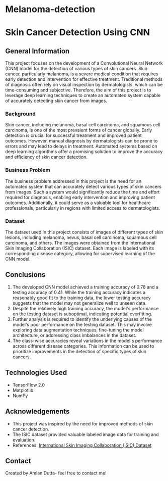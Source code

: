 # Melanoma-detection
# Skin Cancer Detection Using CNN

## General Information
This project focuses on the development of a Convolutional Neural Network (CNN) model for the detection of various types of skin cancers. Skin cancer, particularly melanoma, is a severe medical condition that requires early detection and intervention for effective treatment. Traditional methods of diagnosis often rely on visual inspection by dermatologists, which can be time-consuming and subjective. Therefore, the aim of this project is to leverage deep learning techniques to create an automated system capable of accurately detecting skin cancer from images.

### Background
Skin cancer, including melanoma, basal cell carcinoma, and squamous cell carcinoma, is one of the most prevalent forms of cancer globally. Early detection is crucial for successful treatment and improved patient outcomes. However, manual diagnosis by dermatologists can be prone to errors and may lead to delays in treatment. Automated systems based on deep learning algorithms offer a promising solution to improve the accuracy and efficiency of skin cancer detection.

### Business Problem
The business problem addressed in this project is the need for an automated system that can accurately detect various types of skin cancers from images. Such a system would significantly reduce the time and effort required for diagnosis, enabling early intervention and improving patient outcomes. Additionally, it could serve as a valuable tool for healthcare professionals, particularly in regions with limited access to dermatologists.

### Dataset
The dataset used in this project consists of images of different types of skin lesions, including melanoma, nevus, basal cell carcinoma, squamous cell carcinoma, and others. The images were obtained from the International Skin Imaging Collaboration (ISIC) dataset. Each image is labeled with its corresponding disease category, allowing for supervised learning of the CNN model.

## Conclusions
1. The developed CNN model achieved a training accuracy of 0.78 and a testing accuracy of 0.41. While the training accuracy indicates a reasonably good fit to the training data, the lower testing accuracy suggests that the model may not generalize well to unseen data.
2. Despite the relatively high training accuracy, the model's performance on the testing dataset is suboptimal, indicating potential overfitting.
3. Further analysis is required to identify the underlying causes of the model's poor performance on the testing dataset. This may involve exploring data augmentation techniques, fine-tuning the model architecture, or addressing class imbalances in the dataset.
4. The class-wise accuracies reveal variations in the model's performance across different disease categories. This information can be used to prioritize improvements in the detection of specific types of skin cancers.

## Technologies Used
- TensorFlow 2.0
- Matplotlib
- NumPy

## Acknowledgements
- This project was inspired by the need for improved methods of skin cancer detection.
- The ISIC dataset provided valuable labeled image data for training and evaluation.
- References: [International Skin Imaging Collaboration (ISIC) Dataset](https://www.isic-archive.com/)

## Contact
Created by Amlan Dutta- feel free to contact me!
